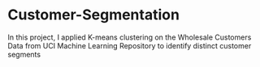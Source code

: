# Customer-Segmentation
In this project, I applied K-means clustering on the Wholesale Customers Data from UCI Machine Learning Repository to identify distinct customer segments